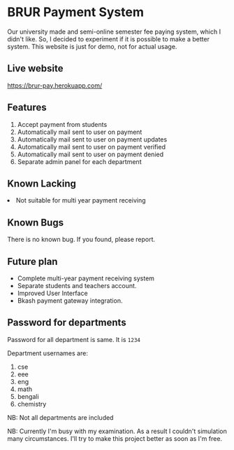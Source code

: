 # BRUR Payment System
Our university made and semi-online semester fee paying system, which I didn't
like. So, I decided to experiment if it is possible to make a better system. 
This website is just for demo, not for actual usage.
## Live website
https://brur-pay.herokuapp.com/ 
## Features
<ol>
<li>Accept payment from students</li>
<li>Automatically mail sent to user on payment</li>
<li>Automatically mail sent to user on payment updates</li>
<li>Automatically mail sent to user on payment verified</li>
<li>Automatically mail sent to user on payment denied</li>
<li>Separate admin panel for each department</li>
</ol>

## Known Lacking
<li>Not suitable for multi year payment receiving</li>

## Known Bugs
There is no known bug. If you found, please report.

## Future plan
<ul>
<li>Complete multi-year payment receiving system</li>
<li>Separate students and teachers account.</li>
<li>Improved User Interface</li>
<li>Bkash payment gateway integration.</li>
</ul>

## Password for departments
<p>Password for all department is same. It is <code>1234</code></p>
<p>Department usernames are: </p>
<ol>
<li>cse</li>
<li>eee</li>
<li>eng</li>
<li>math</li>
<li>bengali</li>
<li>chemistry</li>
</ol>
<p>NB: Not all departments are included</p>

NB: Currently I'm busy with my examination. As a result I couldn't simulation 
many circumstances. I'll try to make this project better as soon as I'm free.